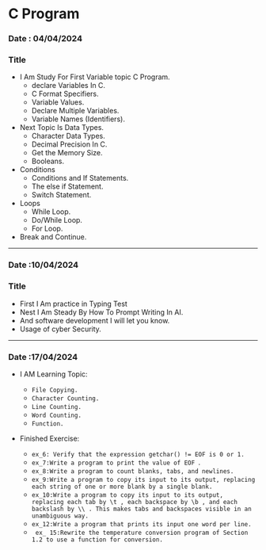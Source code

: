 
# C Program 

### Date : 04/04/2024 
### Title 

*  I Am Study For First Variable topic C Program.
     *  declare Variables In C.
     *  C Format Specifiers.
     *  Variable Values.
     *  Declare Multiple Variables.
     *  Variable Names (Identifiers).
*  Next Topic Is  Data Types. 
    *  Character Data Types.
    *  Decimal Precision In C.
    *  Get the Memory Size.
    *  Booleans.
*  Conditions
    *  Conditions and If Statements.
    *  The else if Statement.
    *  Switch Statement.
*  Loops
    * While Loop.
    * Do/While Loop.
    * For Loop.
* Break and Continue.
<hr>


   ###  Date :10/04/2024
   ### Title 

* First I Am practice in Typing Test
* Nest I Am Steady By How To Prompt Writing In AI.
* And software development I will let you know.
* Usage of cyber Security.                                            
<hr>

   
   ###  Date :17/04/2024
   

 * I AM Learning Topic:

    + `File Copying.` 
    + `Character Counting.`
    + `Line Counting.`
    + `Word Counting.`
    + `Function.`


*  Finished Exercise:

    + `ex_6: Verify that the expression getchar() != EOF is 0 or 1.`
    + `ex_7:Write a program to print the value of EOF `.
    + `ex_8:Write a program to count blanks, tabs, and newlines.`
    + `ex_9:Write a program to copy its input to its output, replacing each string of one or more blank by a single blank.`
    + `ex_10:Write a program to copy its input to its output, replacing each tab by \t , each backspace by \b , and each backslash by \\ . This makes tabs and backspaces visible in an unambiguous way.`
    + `ex_12:Write a program that prints its input one word per line.`
    + ` ex_ 15:Rewrite the temperature conversion program of Section 1.2 to use a function for conversion.`

       
    




